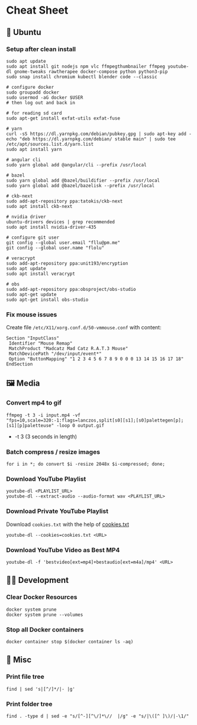 # Cheat Sheet

## 🐧 Ubuntu

### Setup after clean install

```
sudo apt update
sudo apt install git nodejs npm vlc ffmpegthumbnailer ffmpeg youtube-dl gnome-tweaks rawtherapee docker-compose python python3-pip
sudo snap install chromium kubectl blender code --classic

# configure docker
sudo groupadd docker
sudo usermod -aG docker $USER
# then log out and back in

# for reading sd card
sudo apt-get install exfat-utils exfat-fuse

# yarn
curl -sS https://dl.yarnpkg.com/debian/pubkey.gpg | sudo apt-key add -
echo "deb https://dl.yarnpkg.com/debian/ stable main" | sudo tee /etc/apt/sources.list.d/yarn.list
sudo apt install yarn

# angular cli
sudo yarn global add @angular/cli --prefix /usr/local

# bazel
sudo yarn global add @bazel/buildifier --prefix /usr/local
sudo yarn global add @bazel/bazelisk --prefix /usr/local

# ckb-next
sudo add-apt-repository ppa:tatokis/ckb-next
sudo apt install ckb-next

# nvidia driver
ubuntu-drivers devices | grep recommended
sudo apt install nvidia-driver-435

# configure git user
git config --global user.email "fllu@pm.me"
git config --global user.name "flolu"

# veracrypt
sudo add-apt-repository ppa:unit193/encryption
sudo apt update
sudo apt install veracrypt

# obs
sudo add-apt-repository ppa:obsproject/obs-studio
sudo apt-get update
sudo apt-get install obs-studio
```

### Fix mouse issues

Create file `/etc/X11/xorg.conf.d/50-vmmouse.conf` with content:

```
Section "InputClass"
 Identifier "Mouse Remap"
 MatchProduct "Madcatz Mad Catz R.A.T.3 Mouse"
 MatchDevicePath "/dev/input/event*"
 Option "ButtonMapping" "1 2 3 4 5 6 7 8 9 0 0 0 13 14 15 16 17 18"
EndSection
```

## 🖼️ Media

### Convert mp4 to gif

```
ffmpeg -t 3 -i input.mp4 -vf "fps=10,scale=320:-1:flags=lanczos,split[s0][s1];[s0]palettegen[p];[s1][p]paletteuse" -loop 0 output.gif
```

- -t 3 (3 seconds in length)

### Batch compress / resize images

```
for i in *; do convert $i -resize 2048x $i-compressed; done;
```

### Download YouTube Playlist

```
youtube-dl <PLAYLIST_URL>
youtube-dl --extract-audio --audio-format wav <PLAYLIST_URL>
```

### Download Private YouTube Playlist

Download `cookies.txt` with the help of [cookies.txt](https://chrome.google.com/webstore/detail/cookiestxt/njabckikapfpffapmjgojcnbfjonfjfg)

```
youtube-dl --cookies=cookies.txt <URL>
```

### Download YouTube Video as Best MP4

```
youtube-dl -f 'bestvideo[ext=mp4]+bestaudio[ext=m4a]/mp4' <URL>
```

## 👨‍💻️ Development

### Clear Docker Resources

```
docker system prune
docker system prune --volumes
```

### Stop all Docker containers

```
docker container stop $(docker container ls -aq)
```

## 🤪 Misc

### Print file tree

```
find | sed 's|[^/]*/|- |g'
```

### Print folder tree

```
find . -type d | sed -e "s/[^-][^\/]*\//  |/g" -e "s/|\([^ ]\)/|-\1/"
```
